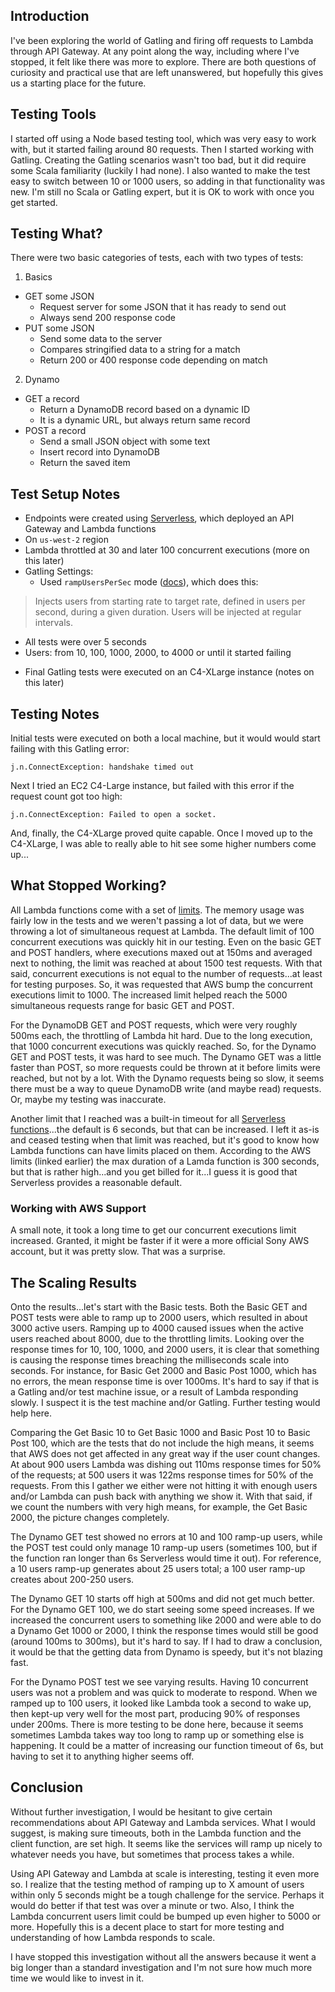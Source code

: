 ## Introduction
I've been exploring the world of Gatling and firing off requests to Lambda through API Gateway. At any point along the way, including where I've stopped, it felt like there was more to explore. There are both questions of curiosity and practical use that are left unanswered, but hopefully this gives us a starting place for the future.

## Testing Tools
I started off using a Node based testing tool, which was very easy to work with, but it started failing around 80 requests. Then I started working with Gatling. Creating the Gatling scenarios wasn't too bad, but it did require some Scala familiarity (luckily I had none). I also wanted to make the test easy to switch between 10 or 1000 users, so adding in that functionality was new. I'm still no Scala or Gatling expert, but it is OK to work with once you get started.

## Testing What?
There were two basic categories of tests, each with two types of tests:

1. Basics
  - GET some JSON
    * Request server for some JSON that it has ready to send out
    * Always send 200 response code
  - PUT some JSON
    * Send some data to the server
    * Compares stringified data to a string for a match
    * Return 200 or 400 response code depending on match
2. Dynamo
  - GET a record
    * Return a DynamoDB record based on a dynamic ID
    * It is a dynamic URL, but always return same record
  - POST a record
    * Send a small JSON object with some text
    * Insert record into DynamoDB
    * Return the saved item

## Test Setup Notes
- Endpoints were created using [Serverless](https://serverless.com/), which deployed an API Gateway and Lambda functions
- On `us-west-2` region
- Lambda throttled at 30 and later 100 concurrent executions (more on this later)
- Gatling Settings:
  * Used `rampUsersPerSec` mode ([docs](http://gatling.io/docs/2.2.3/general/simulation_setup.html)), which does this:

> Injects users from starting rate to target rate, defined in users per second, during a given duration. Users will be injected at regular intervals.

  * All tests were over 5 seconds
  * Users: from 10, 100, 1000, 2000, to 4000 or until it started failing
- Final Gatling tests were executed on an C4-XLarge instance (notes on this later)

## Testing Notes
Initial tests were executed on both a local machine, but it would would start failing with this Gatling error:
```
j.n.ConnectException: handshake timed out
```
Next I tried an EC2 C4-Large instance, but failed with this error if the request count got too high:
```
j.n.ConnectException: Failed to open a socket.
```
And, finally, the C4-XLarge proved quite capable. Once I moved up to the C4-XLarge, I was able to really able to hit see some higher numbers come up...

## What Stopped Working?
All Lambda functions come with a set of [limits](http://docs.aws.amazon.com/lambda/latest/dg/limits.html). The memory usage was fairly low in the tests and we weren't passing a lot of data, but we were throwing a lot of simultaneous request at Lambda. The default limit of 100 concurrent executions was quickly hit in our testing. Even on the basic GET and POST handlers, where executions maxed out at 150ms and averaged next to nothing, the limit was reached at about 1500 test requests. With that said, concurrent executions is not equal to the number of requests...at least for testing purposes. So, it was requested that AWS bump the concurrent executions limit to 1000. The increased limit helped reach the 5000 simultaneous requests range for basic GET and POST.

For the DynamoDB GET and POST requests, which were very roughly 500ms each, the throttling of Lambda hit hard. Due to the long execution, that 1000 concurrent executions was quickly reached. So, for the Dynamo GET and POST tests, it was hard to see much. The Dynamo GET was a little faster than POST, so more requests could be thrown at it before limits were reached, but not by a lot. With the Dynamo requests being so slow, it seems there must be a way to queue DynamoDB write (and maybe read) requests. Or, maybe my testing was inaccurate.

Another limit that I reached was a built-in timeout for all [Serverless functions](https://github.com/serverless/serverless/blob/master/docs/providers/aws/guide/functions.md)...the default is 6 seconds, but that can be increased. I left it as-is and ceased testing when that limit was reached, but it's good to know how Lambda functions can have limits placed on them. According to the AWS limits (linked earlier) the max duration of a Lamda function is 300 seconds, but that is rather high...and you get billed for it...I guess it is good that Serverless provides a reasonable default.

### Working with AWS Support
A small note, it took a long time to get our concurrent executions limit increased. Granted, it might be faster if it were a more official Sony AWS account, but it was pretty slow. That was a surprise.

## The Scaling Results
Onto the results...let's start with the Basic tests. Both the Basic GET and POST tests were able to ramp up to 2000 users, which resulted in about 3000 active users. Ramping up to 4000 caused issues when the active users reached about 8000, due to the throttling limits. Looking over the response times for 10, 100, 1000, and 2000 users, it is clear that something is causing the response times breaching the milliseconds scale into seconds. For instance, for Basic Get 2000 and Basic Post 1000, which has no errors, the mean response time is over 1000ms. It's hard to say if that is a Gatling and/or test machine issue, or a result of Lambda responding slowly. I suspect it is the test machine and/or Gatling. Further testing would help here.

Comparing the Get Basic 10 to Get Basic 1000 and Basic Post 10 to Basic Post 100, which are the tests that do not include the high means, it seems that AWS does not get affected in any great way if the user count changes. At about 900 users Lambda was dishing out 110ms response times for 50% of the requests; at 500 users it was 122ms response times for 50% of the requests. From this I gather we either were not hitting it with enough users and/or Lambda can push back with anything we show it. With that said, if we count the numbers with very high means, for example, the Get Basic 2000, the picture changes completely.

The Dynamo GET test showed no errors at 10 and 100 ramp-up users, while the POST test could only manage 10 ramp-up users (sometimes 100, but if the function ran longer than 6s Serverless would time it out). For reference, a 10 users ramp-up generates about 25 users total; a 100 user ramp-up creates about 200-250 users.

The Dynamo GET 10 starts off high at 500ms and did not get much better. For the Dynamo GET 100, we do start seeing some speed increases. If we increased the concurrent users to something like 2000 and were able to do a Dynamo Get 1000 or 2000, I think the response times would still be good (around 100ms to 300ms), but it's hard to say. If I had to draw a conclusion, it would be that the getting data from Dynamo is speedy, but it's not blazing fast.

For the Dynamo POST test we see varying results. Having 10 concurrent users was not a problem and was quick to moderate to respond. When we ramped up to 100 users, it looked like Lambda took a second to wake up, then kept-up very well for the most part, producing 90% of responses under 200ms. There is more testing to be done here, because it seems sometimes Lambda takes way too long to ramp up or something else is happening. It could be a matter of increasing our function timeout of 6s, but having to set it to anything higher seems off.

## Conclusion
Without further investigation, I would be hesitant to give certain recommendations about API Gateway and Lambda services. What I would suggest, is making sure timeouts, both in the Lambda function and the client function, are set high. It seems like the services will ramp up nicely to whatever needs you have, but sometimes that process takes a while.

Using API Gateway and Lambda at scale is interesting, testing it even more so. I realize that the testing method of ramping up to X amount of users within only 5 seconds might be a tough challenge for the service. Perhaps it would do better if that test was over a minute or two. Also, I think the Lambda concurrent users limit could be bumped up even higher to 5000 or more. Hopefully this is a decent place to start for more testing and understanding of how Lambda responds to scale.

I have stopped this investigation without all the answers because it went a big longer than a standard investigation and I'm not sure how much more time we would like to invest in it.
